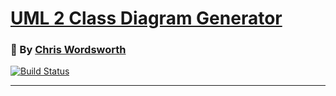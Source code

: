 # [UML 2 Class Diagram Generator](https://github.com/cmw278/BCDE321_uml_generator)
### :bust_in_silhouette: By [Chris Wordsworth][cmw278]

[![Build Status](https://travis-ci.com/cmw278/BCDE321_uml_generator.svg?token=qYYqgHkxRA8d8Yy93rfh&branch=master)](https://travis-ci.com/cmw278/BCDE321_uml_generator)

---


[cmw278]: https://github.com/cmw278/